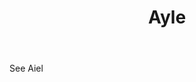 ---
title: Ayle
letter: A
permalink: "/definitions/ayle.html"
body: See Aiel
published_at: '2018-07-07'
layout: post
---